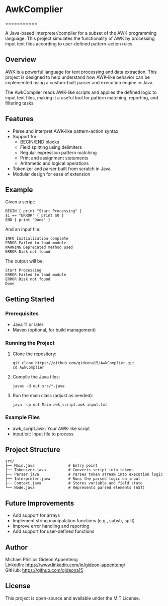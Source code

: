 # AwkComplier
===========

A Java-based interpreter/compiler for a subset of the AWK programming language. This project simulates the functionality of AWK by processing input text files according to user-defined pattern-action rules.

Overview
--------

AWK is a powerful language for text processing and data extraction. This project is designed to help understand how AWK-like behavior can be implemented using a custom-built parser and execution engine in Java.

The AwkCompiler reads AWK-like scripts and applies the defined logic to input text files, making it a useful tool for pattern matching, reporting, and filtering tasks.

Features
--------

- Parse and interpret AWK-like pattern-action syntax
- Support for:
  - BEGIN/END blocks
  - Field splitting using delimiters
  - Regular expression pattern matching
  - Print and assignment statements
  - Arithmetic and logical operations
- Tokenizer and parser built from scratch in Java
- Modular design for ease of extension

Example
-------

Given a script:

    BEGIN { print "Start Processing" }
    $1 == "ERROR" { print $0 }
    END { print "Done" }

And an input file:

    INFO Initialization complete
    ERROR Failed to load module
    WARNING Deprecated method used
    ERROR Disk not found

The output will be:

    Start Processing
    ERROR Failed to load module
    ERROR Disk not found
    Done

Getting Started
---------------

### Prerequisites

- Java 11 or later
- Maven (optional, for build management)

### Running the Project

1. Clone the repository:

       git clone https://github.com/gideona15/AwkComplier.git
       cd AwkComplier

2. Compile the Java files:

       javac -d out src/*.java

3. Run the main class (adjust as needed):

       java -cp out Main awk_script.awk input.txt

### Example Files

- awk_script.awk: Your AWK-like script
- input.txt: Input file to process

Project Structure
-----------------

    src/
    ├── Main.java               # Entry point
    ├── Tokenizer.java          # Converts script into tokens
    ├── Parser.java             # Parses token stream into execution logic
    ├── Interpreter.java        # Runs the parsed logic on input
    ├── Context.java            # Stores variable and field state
    └── Node.java               # Represents parsed elements (AST)

Future Improvements
-------------------

- Add support for arrays
- Implement string manipulation functions (e.g., substr, split)
- Improve error handling and reporting
- Add support for user-defined functions

Author
------
Michael Phillips
Gideon Appenteng  
LinkedIn: https://www.linkedin.com/in/gideon-appenteng/  
GitHub: https://github.com/gideona15

License
-------

This project is open-source and available under the MIT License.
